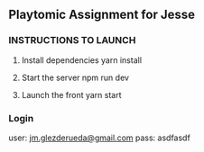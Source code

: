 ## Playtomic Assignment for Jesse

### INSTRUCTIONS TO LAUNCH

1. Install dependencies
   yarn install

2. Start the server
   npm run dev

3. Launch the front
   yarn start

### Login

user: jm.glezderueda@gmail.com
pass: asdfasdf
